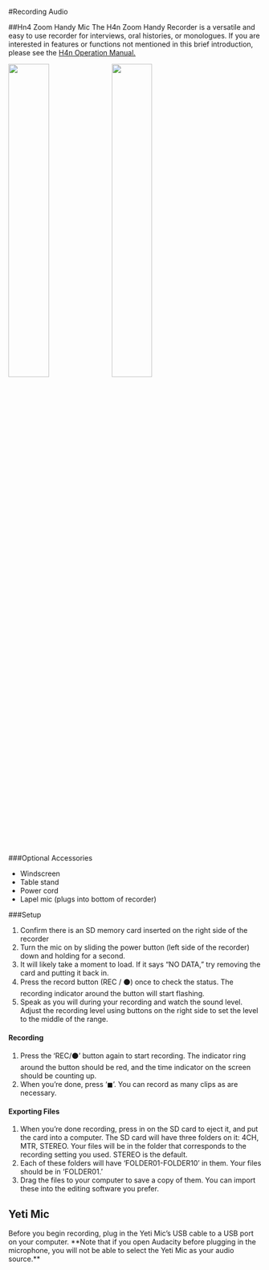 #Recording Audio

##Hn4 Zoom Handy Mic
The H4n Zoom Handy Recorder is a versatile and easy to use recorder for interviews, oral histories, or monologues. If you are interested in features or functions not mentioned in this brief introduction, please see the [H4n Operation Manual.](https://www.zoom-na.com/sites/default/files/products/downloads/pdfs/Zoom_H4nPro_English.pdf)

<img src="http://leadr.msu.edu/wp-content/uploads/2016/10/handymicoff-anno-3.png" width="40%"> <img src="http://leadr.msu.edu/wp-content/uploads/2016/10/handymicon-anno-1.png" width="40%">



###Optional Accessories
* Windscreen
* Table stand
* Power cord
* Lapel mic (plugs into bottom of recorder)

###Setup
1. Confirm there is an SD memory card inserted on the right side of the recorder
1. Turn the mic on by sliding the power button (left side of the recorder) down and holding for a second.</li>
1. It will likely take a moment to load. If it says “NO DATA,” try removing the card and putting it back in.</li>
1. Press the record button (REC / ⚫) once to check the status. The recording indicator around the button will start flashing.</li>
1. Speak as you will during your recording and watch the sound level. Adjust the recording level using buttons on the right side to set the level to the middle of the range.


<p><h4>Recording</h4>
<ol>
<li>Press the ‘REC/⚫’ button again to start recording. The indicator ring around the button should be red, and the time indicator on the screen should be counting up.</li>
<li>When you’re done, press ‘◼’. You can record as many clips as are necessary.</li>
</ol></p>

<p><h4>Exporting Files</h4>
<ol>
<li>When you’re done recording, press in on the SD card to eject it, and put the card into a computer.
The SD card will have three folders on it: 4CH, MTR, STEREO. Your files will be in the folder that corresponds to the recording setting you used. STEREO is the default.</li>
<li>Each of these folders will have ‘FOLDER01-FOLDER10’ in them. Your files should be in ‘FOLDER01.’</li>
<li>Drag the files to your computer to save a copy of them. You can import these into the editing software you prefer.</li>
</ol></p>


<h2>Yeti Mic</h2>
<p>Before you begin recording, plug in the Yeti Mic’s USB cable to a USB port on your computer.
**Note that if you open Audacity before plugging in the microphone, you will not be able to select the Yeti Mic as your audio source.**</p>
